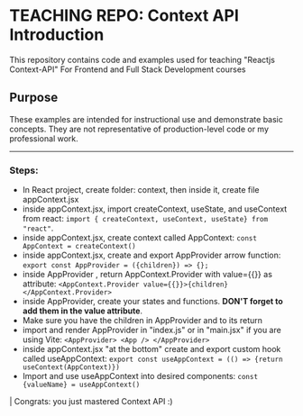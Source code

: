# TEACHING REPO: Context API Introduction
This repository contains code and examples used for teaching "Reactjs Context-API" For Frontend and Full Stack Development courses

## Purpose
These examples are intended for instructional use and demonstrate basic concepts. They are not representative of production-level code or my professional work.
<hr>

### Steps:
- In React project, create folder: context, then inside it, create file appContext.jsx
- inside appContext.jsx, import createContext, useState, and useContext from react: ```import { createContext, useContext, useState} from "react"```. 
- inside appContext.jsx, create context called AppContext: ```const AppContext = createContext()```
- inside appContext.jsx, create and export AppProvider arrow function: ```export const AppProvider = ({children}) => {};```
- inside AppProvider , return AppContext.Provider with value={{}} as attribute: ```<AppContext.Provider value={{}}>{children}</AppContext.Provider>```
- inside AppProvider, create your states and functions. **DON'T forget to add them in the value attribute**.
- Make sure you have the children in AppProvider and to its return
- import and render AppProvider in "index.js" or in "main.jsx" if you are using Vite: ```<AppProvider>
    <App />
</AppProvider>```
- inside appContext.jsx "at the bottom" create and export custom hook called useAppContext: ```export const useAppContext = (() => {return useContext(AppContext)})```
- Import and use useAppContext into desired components: ```const {valueName} = useAppContext()```

| Congrats: you just mastered Context API :)

